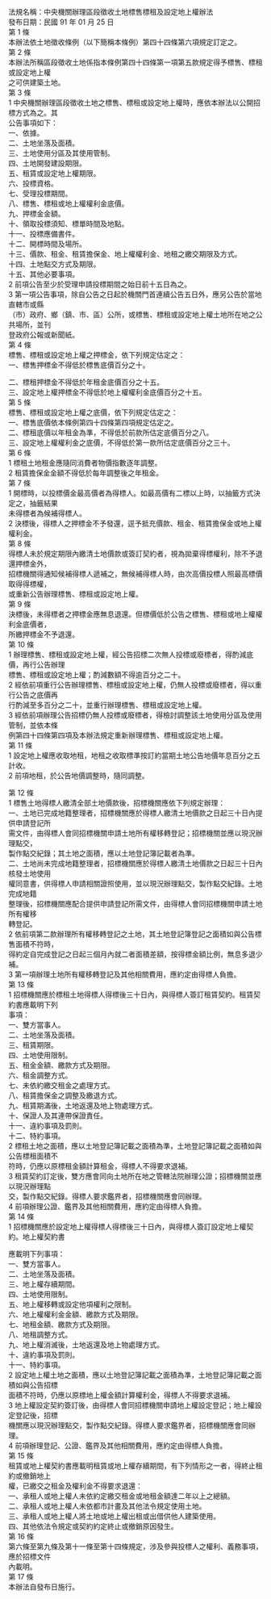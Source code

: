 法規名稱：中央機關辦理區段徵收土地標售標租及設定地上權辦法  
發布日期：民國 91 年 01 月 25 日  
第 1 條  
本辦法依土地徵收條例（以下簡稱本條例）第四十四條第六項規定訂定之。  
第 2 條  
本辦法所稱區段徵收土地係指本條例第四十四條第一項第五款規定得予標售、標租或設定地上權  
之可供建築土地。  
第 3 條  
1 中央機關辦理區段徵收土地之標售、標租或設定地上權時，應依本辦法以公開招標方式為之。其  
公告事項如下：  
一、依據。  
二、土地坐落及面積。  
三、土地使用分區及其使用管制。  
四、土地開發建設期限。  
五、租賃或設定地上權期限。  
六、投標資格。  
七、受理投標期間。  
八、標售、標租或地上權權利金底價。  
九、押標金金額。  
十、領取投標須知、標單時間及地點。  
十一、投標應備書件。  
十二、開標時間及場所。  
十三、價款、租金、租賃擔保金、地上權權利金、地租之繳交期限及方式。  
十四、土地點交方式及期限。  
十五、其他必要事項。  
2 前項公告至少於受理申請投標期間之始日前十五日為之。  
3 第一項公告事項，除自公告之日起於機關門首連續公告五日外，應另公告於當地直轄市或縣  
（市）政府、鄉（鎮、市、區）公所，或標售、標租或設定地上權土地所在地之公共場所，並刊  
登政府公報或新聞紙。  
第 4 條  
標售、標租或設定地上權之押標金，依下列規定估定之：  
一、標售押標金不得低於標售底價百分之十。  


二、標租押標金不得低於年租金底價百分之十五。  
三、設定地上權押標金不得低於地上權權利金底價百分之十五。  
第 5 條  
標售、標租或設定地上權之底價，依下列規定估定之：  
一、標售底價依本條例第四十四條第四項規定估定之。  
二、標租底價以年租金為準，不得低於前款所估定底價百分之八。  
三、設定地上權權利金之底價，不得低於第一款所估定底價百分之三十。  
第 6 條  
1 標租土地租金應隨同消費者物價指數逐年調整。  
2 租賃擔保金金額不得低於每年調整後之年租金。  
第 7 條  
1 開標時，以投標價金最高價者為得標人。如最高價有二標以上時，以抽籤方式決定之，抽籤結果  
未得標者為候補得標人。  
2 決標後，得標人之押標金不予發還，逕予抵充價款、租金、租賃擔保金或地上權權利金。  
第 8 條  
得標人未於規定期限內繳清土地價款或簽訂契約者，視為拋棄得標權利，除不予退還押標金外，  
招標機關得通知候補得標人遞補之，無候補得標人時，由次高價投標人照最高標價取得得標權，  
或重新公告辦理標售、標租或設定地上權。  
第 9 條  
決標後，未得標者之押標金應無息退還。但標價低於公告之標售、標租或地上權權利金底價者，  
所繳押標金不予退還。  
第 10 條  
1 辦理標售、標租或設定地上權，經公告招標二次無人投標或廢標者，得酌減底價，再行公告辦理  
標售、標租或設定地上權；酌減數額不得逾百分之二十。  
2 經依前項重行公告辦理標售、標租或設定地上權，仍無人投標或廢標者，得以重行公告之底價再  
行酌減至多百分之二十，並重行辦理標售、標租或設定地上權。  
3 經依前項辦理公告招標仍無人投標或廢標者，得檢討調整該土地使用分區及使用管制，並依本條  
例第四十四條第四項及本辦法規定重新辦理標售、標租或設定地上權。  
第 11 條  
1 設定地上權應收取地租，地租之收取標準按訂約當期土地公告地價年息百分之五計收。  
2 前項地租，於公告地價調整時，隨同調整。  


第 12 條  
1 標售土地得標人繳清全部土地價款後，招標機關應依下列規定辦理：  
一、土地已完成地籍整理者，招標機關應於得標人繳清土地價款之日起三十日內提供申請登記所  
需文件，由得標人會同招標機關申請土地所有權移轉登記；招標機關並應以現況辦理點交，  
製作點交紀錄；其土地之面積，應以土地登記簿記載者為準。  
二、土地尚未完成地籍整理者，招標機關應於得標人繳清土地價款之日起三十日內核發土地使用  
權同意書，供得標人申請相關證照使用，並以現況辦理點交，製作點交紀錄。土地完成地籍  
整理後，招標機關應配合提供申請登記所需文件，由得標人會同招標機關申請土地所有權移  
轉登記。  
2 依前項第二款辦理所有權移轉登記之土地，其土地登記簿登記之面積如與公告標售面積不符時，  
得約定自完成登記之日起三個月內就二者面積差額，按得標金額比例，無息多退少補。  
3 第一項辦理土地所有權移轉登記及其他相關費用，應約定由得標人負擔。  
第 13 條  
1 招標機關應於標租土地得標人得標後三十日內，與得標人簽訂租賃契約。租賃契約書應載明下列  
事項：  
一、雙方當事人。  
二、土地坐落及面積。  
三、租賃期限。  
四、土地使用限制。  
五、租金金額、繳款方式及期限。  
六、租金調整方式。  
七、未依約繳交租金之處理方式。  
八、租賃擔保金之調整及繳退方式。  
九、租賃期滿後，土地返還及地上物處理方式。  
十、保證人及其連帶保證責任。  
十一、違約事項及罰則。  
十二、特約事項。  
2 標租土地之面積，應以土地登記簿記載之面積為準，土地登記簿記載之面積如與公告標租面積不  
符時，仍應以原標租金額計算租金，得標人不得要求退補。  
3 租賃契約訂定後，雙方應會同向土地所在地之管轄法院辦理公證；招標機關並應以現況辦理點  
交，製作點交紀錄。得標人要求鑑界者，招標機關應會同辦理。  
4 前項辦理公證、鑑界及其他相關費用，應約定由得標人負擔。  
第 14 條  
1 招標機關應於設定地上權得標人得標後三十日內，與得標人簽訂設定地上權契約。地上權契約書  


應載明下列事項：  
一、雙方當事人。  
二、土地坐落及面積。  
三、地上權存續期間。  
四、土地使用限制。  
五、地上權移轉或設定他項權利之限制。  
六、地上權權利金金額、繳款方式及期限。  
七、地租金額、繳款方式及期限。  
八、地租調整方式。  
九、地上權消滅後，土地返還及地上物處理方式。  
十、違約事項及罰則。  
十一、特約事項。  
2 設定地上權土地之面積，應以土地登記簿記載之面積為準，土地登記簿記載之面積如與公告招標  
面積不符時，仍應以原標地上權金額計算權利金，得標人不得要求退補。  
3 地上權設定契約簽訂後，由得標人會同招標機關申請地上權設定登記；地上權設定登記後，招標  
機關應以現況辦理點交，製作點交紀錄。得標人要求鑑界者，招標機關應會同辦理。  
4 前項辦理登記、公證、鑑界及其他相關費用，應約定由得標人負擔。  
第 15 條  
租賃或地上權契約書應載明租賃或地上權存續期間，有下列情形之一者，得終止租約或撤銷地上  
權，已繳交之租金及權利金不得要求退還：  
一、承租人或地上權人未依約定繳交租金或地租金額達二年以上之總額。  
二、承租人或地上權人未依都市計畫及其他法令規定使用土地。  
三、承租人或地上權人將土地或地上權出租或出借供他人建築使用。  
四、其他依法令規定或契約約定終止或撤銷原因發生。  
第 16 條  
第六條至第九條及第十一條至第十四條規定，涉及參與投標人之權利、義務事項，應於招標文件  
內載明。  
第 17 條  
本辦法自發布日施行。  


